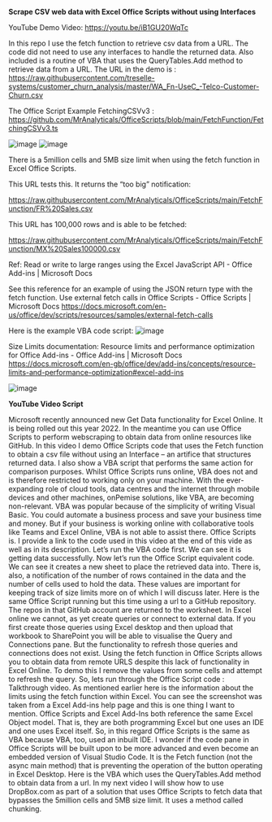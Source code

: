 
**Scrape CSV web data with Excel Office Scripts without using Interfaces**

YouTube Demo Video:  https://youtu.be/iB1GU20WqTc

In this repo I use the fetch function to retrieve csv data from a URL. The code did not need to use any interfaces to handle the returned data. 
Also included is a routine of VBA that uses the QueryTables.Add method to retrieve data from a URL.
The URL in the demo is :  
https://raw.githubusercontent.com/treselle-systems/customer_churn_analysis/master/WA_Fn-UseC_-Telco-Customer-Churn.csv

The Office Script Example FetchingCSVv3 : https://github.com/MrAnalyticals/OfficeScripts/blob/main/FetchFunction/FetchingCSVv3.ts

![image](https://user-images.githubusercontent.com/47678539/178654637-d479a4c1-8502-4584-b303-2442c786ea96.png)
![image](https://user-images.githubusercontent.com/47678539/178654681-5d1e5fdb-d7c0-447e-aaf4-715b0b6fd760.png)


There is a 5million cells and 5MB size limit when using the fetch function in Excel Office Scripts. 

This URL tests this. It returns the “too big” notification: 

https://raw.githubusercontent.com/MrAnalyticals/OfficeScripts/main/FetchFunction/FR%20Sales.csv

This URL has 100,000 rows and is able to be fetched: 

https://raw.githubusercontent.com/MrAnalyticals/OfficeScripts/main/FetchFunction/MX%20Sales100000.csv

Ref:
Read or write to large ranges using the Excel JavaScript API - Office Add-ins | Microsoft Docs

See this reference for an example of using the JSON return type with the fetch function. 
Use external fetch calls in Office Scripts - Office Scripts | Microsoft Docs
https://docs.microsoft.com/en-us/office/dev/scripts/resources/samples/external-fetch-calls


Here is the example VBA code script: 
![image](https://user-images.githubusercontent.com/47678539/178653157-78654652-4d69-478c-a56e-60a50ce6713f.png)
 

Size Limits documentation: 
Resource limits and performance optimization for Office Add-ins - Office Add-ins | Microsoft Docs
https://docs.microsoft.com/en-gb/office/dev/add-ins/concepts/resource-limits-and-performance-optimization#excel-add-ins

![image](https://user-images.githubusercontent.com/47678539/178653205-5eb8f3c7-ed55-4aa6-bce7-3371999efed1.png)


**YouTube Video Script**

Microsoft recently announced new Get Data functionality for Excel Online. It is being rolled out this year 2022. In the meantime you can use Office Scripts to perform webscraping to obtain data from online resources like GitHub.  In this video I demo Office Scripts code that uses the Fetch function to obtain a csv file without using an Interface – an artifice that structures returned data.
I also show a VBA script that performs the same action for comparison purposes. 
Whilst Office Scripts runs online, VBA does not and is therefore restricted to working only on your machine. With the ever-expanding role of cloud tools, data centres and the internet through mobile devices and other machines, onPemise solutions, like VBA, are becoming non-relevant. VBA was popular because of the simplicity of writing Visual Basic. You could automate a business process and save your business time and money. But if your business is working online with collaborative tools like Teams and Excel Online, VBA is not able to assist there. Office Scripts is.
I provide a link to the code used in this video at the end of this vide as well as in its description. 
Let’s run the VBA code first. We can see it is getting data successfully. 
Now let’s run the Office Script equivalent code. We can see it creates a new sheet to place the retrieved data into. There is, also, a notification of the number of rows contained in the data and the number of cells used to hold the data. These values are important for keeping track of size limits more on of which I will discuss later. 
Here is the same Office Script running but this time using a url to a GitHub repository.
The repos in that GitHub account are returned to the worksheet.
In Excel online we cannot, as yet create queries or connect to external data. If you first create those queries using Excel desktop and then upload that workbook to SharePoint you will be able to visualise the Query and Connections pane. But the functionality to refresh those queries and connections does not exist. Using the fetch function in Office Scripts allows you to obtain data from remote URLS despite this lack of functionality in Excel Online. To demo this I remove the values from some cells and attempt to refresh the query.
So, lets run through the Office Script code :
Talkthrough video.
As mentioned earlier here is the information about the limits using the fetch function within Excel. You can see the screenshot was taken from a Excel Add-ins help page and this is one thing I want to mention. Office Scripts and Excel Add-Ins both reference the same Excel Object model. That is, they are both programming Excel but one uses an IDE and one uses Excel itself. So, in this regard Office Scripts is the same as VBA because VBA, too, used an inbuilt IDE. I wonder if the code pane in Office Scripts will be built upon to be more advanced and even become an embedded version of Visual Studio Code. 
It is the Fetch function (not the async main method) that is preventing the operation of the button operating in Excel Desktop. 
Here is the VBA which uses the QueryTables.Add method to obtain data from a url.
In my next video I will show how to use DropBox.com as part of a solution that uses Office Scripts to fetch data that bypasses the 5million cells and 5MB size limit. It uses a method called chunking.  




